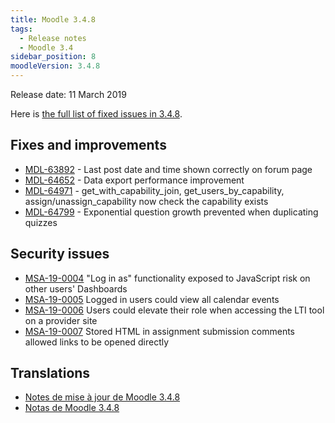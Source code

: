 ```yaml
---
title: Moodle 3.4.8
tags:
  - Release notes
  - Moodle 3.4
sidebar_position: 8
moodleVersion: 3.4.8
---
```


Release date: 11 March 2019

Here is [the full list of fixed issues in 3.4.8](https://moodle.atlassian.net/secure/IssueNavigator!executeAdvanced.jspa?jqlQuery=project+%3D+mdl+AND+resolution+%3D+fixed+AND+fixVersion+in+%28%223.4.8%22%29+ORDER+BY+priority+DESC&runQuery=true&clear=true).

## Fixes and improvements

- [MDL-63892](https://moodle.atlassian.net/browse/MDL-63892) - Last post date and time shown correctly on forum page
- [MDL-64652](https://moodle.atlassian.net/browse/MDL-64652) - Data export performance improvement
- [MDL-64971](https://moodle.atlassian.net/browse/MDL-64971) - get_with_capability_join, get_users_by_capability, assign/unassign_capability now check the capability exists
- [MDL-64799](https://moodle.atlassian.net/browse/MDL-64799) - Exponential question growth prevented when duplicating quizzes

## Security issues

- [MSA-19-0004](https://moodle.org/mod/forum/discuss.php?d=384010) "Log in as" functionality exposed to JavaScript risk on other users' Dashboards
- [MSA-19-0005](https://moodle.org/mod/forum/discuss.php?d=384011) Logged in users could view all calendar events
- [MSA-19-0006](https://moodle.org/mod/forum/discuss.php?d=384012) Users could elevate their role when accessing the LTI tool on a provider site
- [MSA-19-0007](https://moodle.org/mod/forum/discuss.php?d=384013) Stored HTML in assignment submission comments allowed links to be opened directly

## Translations

- [Notes de mise à jour de Moodle 3.4.8](https://docs.moodle.org/fr/Notes_de_mise_à_jour_de_Moodle_3.4.8)
- [Notas de Moodle 3.4.8](https://docs.moodle.org/es/Notas_de_Moodle_3.4.8)
